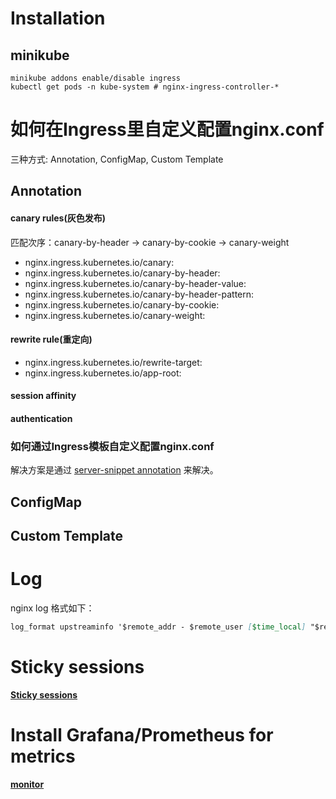 
# Installation

## minikube
```shell script
minikube addons enable/disable ingress
kubectl get pods -n kube-system # nginx-ingress-controller-*
```



# 如何在Ingress里自定义配置nginx.conf
三种方式: Annotation, ConfigMap, Custom Template


## Annotation

#### canary rules(灰色发布)
匹配次序：canary-by-header -> canary-by-cookie -> canary-weight
* nginx.ingress.kubernetes.io/canary: 
* nginx.ingress.kubernetes.io/canary-by-header:
* nginx.ingress.kubernetes.io/canary-by-header-value:
* nginx.ingress.kubernetes.io/canary-by-header-pattern:
* nginx.ingress.kubernetes.io/canary-by-cookie:
* nginx.ingress.kubernetes.io/canary-weight:

#### rewrite rule(重定向)
* nginx.ingress.kubernetes.io/rewrite-target:
* nginx.ingress.kubernetes.io/app-root:


#### session affinity


#### authentication



### 如何通过Ingress模板自定义配置nginx.conf
解决方案是通过 [server-snippet annotation](https://kubernetes.github.io/ingress-nginx/user-guide/nginx-configuration/annotations/#server-snippet) 来解决。


## ConfigMap



## Custom Template


# Log
nginx log 格式如下：
```markdown
log_format upstreaminfo '$remote_addr - $remote_user [$time_local] "$request" $status $body_bytes_sent "$http_referer" "$http_user_agent" $request_length $request_time [$proxy_upstream_name] [$proxy_alternative_upstream_name] $upstream_addr $upstream_response_length $upstream_response_time $upstream_status $req_id';
```


# Sticky sessions
**[Sticky sessions](https://github.com/kubernetes/ingress-nginx/blob/master/docs/examples/affinity/cookie/README.md)**

# Install Grafana/Prometheus for metrics
**[monitor](https://kubernetes.github.io/ingress-nginx/user-guide/monitoring/)**
